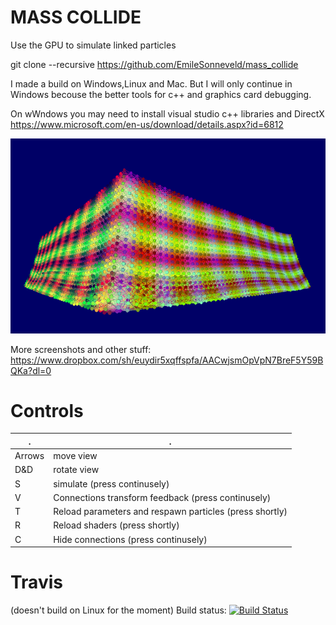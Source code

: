 MASS COLLIDE
============
Use the GPU to simulate linked particles

git clone --recursive https://github.com/EmileSonneveld/mass_collide

I made a build on Windows,Linux and Mac. But I will only continue in Windows becouse the better tools for c++ and graphics card debugging.

On wWndows you may need to install visual studio c++ libraries and DirectX https://www.microsoft.com/en-us/download/details.aspx?id=6812

<img src="https://github.com/EmileSonneveld/mass_collide/blob/master/cover_photo.png"/>

More screenshots and other stuff:
https://www.dropbox.com/sh/euydir5xqffspfa/AACwjsmOpVpN7BreF5Y59BQKa?dl=0


Controls
========

. | .
------ | ------
Arrows | move view
D&D    | rotate view
S      | simulate (press continusely)
V      | Connections transform feedback (press continusely)
T      | Reload parameters and respawn particles (press shortly)
R      | Reload shaders (press shortly)
C      | Hide connections (press continusely)


Travis
======
(doesn't build on Linux for the moment)
Build status:
[![Build Status](https://travis-ci.org/EmileSonneveld/mass_collide.png)](https://travis-ci.org/EmileSonneveld/mass_collide)
